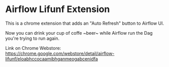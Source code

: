 # Airflow Lifunf Extension
This is a chrome extension that adds an "Auto Refresh" button to Airflow UI.

Now you can drink your cup of coffe ~beer~ while Airflow run the Dag you're trying to run again.

Link on Chrome Webstore: https://chrome.google.com/webstore/detail/airflow-lifunf/eloabhccocaamibhganmeogabcenidfa
